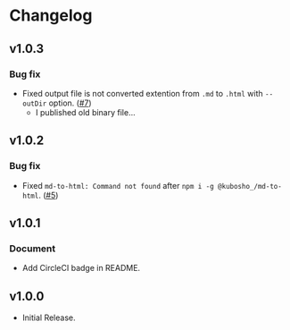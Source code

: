 # Changelog

## v1.0.3

### Bug fix

- Fixed output file is not converted extention from `.md` to `.html` with `--outDir` option. ([#7](https://github.com/kubosho/md-to-html/issues/7))
    - I published old binary file...

## v1.0.2

### Bug fix

- Fixed `md-to-html: Command not found` after `npm i -g @kubosho_/md-to-html`. ([#5](https://github.com/kubosho/md-to-html/issues/5))

## v1.0.1

### Document

- Add CircleCI badge in README.

## v1.0.0

- Initial Release.
